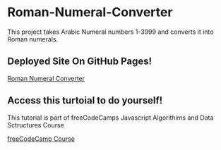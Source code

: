 # Roman-Numeral-Converter

This project takes Arabic Numeral numbers 1-3999 and converts it into Roman numerals. 

## Deployed Site On GitHub Pages!
[Roman Numeral Converter](https://meganm672.github.io/Roman-Numeral-Converter/)


## Access this turtoial to do yourself!
This tutorial is part of freeCodeCamps Javascript Algorithims and Data Sctructures Course

[freeCodeCamp Course](https://www.freecodecamp.org/learn/javascript-algorithms-and-data-structures-v8/)